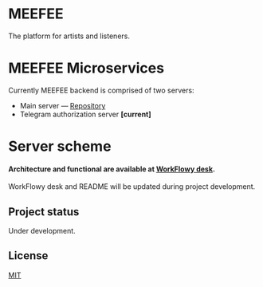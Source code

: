 # MEEFEE

The platform for artists and listeners.

# MEEFEE Microservices 

Currently MEEFEE backend is comprised of two servers:

- Main server — [Repository](https://github.com/dbezk/meefee-main)
- Telegram authorization server **[current]**

# Server scheme

#### Architecture and functional are available at [WorkFlowy desk](https://workflowy.com/s/meefee-backend-main/WQttcUF8Kh3E0YMu).

WorkFlowy desk and README will be updated during project development.

## Project status

Under development.

## License

[MIT](https://choosealicense.com/licenses/mit/)
